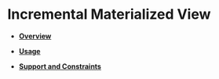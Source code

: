 # Incremental Materialized View<a name="EN-US_TOPIC_0295970206"></a>

-   **[Overview](overview-17.md)**  

-   **[Usage](usage-18.md)**  

-   **[Support and Constraints](support-and-constraints-19.md)**  


